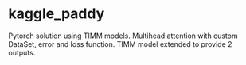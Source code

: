 # kaggle_paddy
Pytorch solution using TIMM models.  Multihead attention with custom DataSet,  error and loss function.  TIMM model extended to provide 2 outputs.
